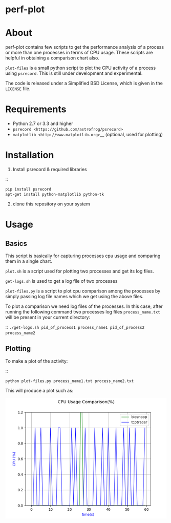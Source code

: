 # perf-plot
About
=====
perf-plot contains few scripts to get the performance analysis of a process or more than one processes in terms of CPU usage.
These scripts are helpful in obtaining a comparison chart also.

``plot-files`` is a small python script to plot the CPU 
activity of a process using ``psrecord``. This is still under development and experimental.

The code is released under a Simplified BSD License, which is given in
the ``LICENSE`` file.

Requirements
============

-  Python 2.7 or 3.3 and higher
-  `psrecord <https://github.com/astrofrog/psrecord>`
-  `matplotlib <http://www.matplotlib.org>`__ (optional, used for
   plotting)

Installation
============

1. Install psrecord & required libraries

::

    pip install psrecord
    apt-get install python-matplotlib python-tk
    
2. clone this repository on your system

Usage
=====

Basics
------
This script is basically for capturing processes cpu usage and comparing them in a single chart.

`plot.sh` is a script used for plotting two processes and get its log files.

`get-logs.sh` is used to get a log file of two processes

`plot-files.py` is a script to plot cpu comparison among the processes by simply passing log file names which we get using the above files.

To plot a comparison we need log files of the processes. In this case, after running the following command two processes log files `process_name.txt` will be present in your current directory:



::
    `./get-logs.sh pid_of_process1 process_name1 pid_of_process2 process_name2`


Plotting
--------

To make a plot of the activity:

::

    python plot-files.py process_name1.txt process_name2.txt

This will produce a plot such as:

![comparison](https://github.com/Sheenam3/perf-plot/blob/master/doc/plot-file-compare.png)






